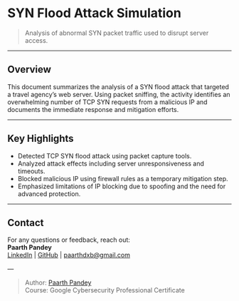 # SYN Flood Attack Simulation

> Analysis of abnormal SYN packet traffic used to disrupt server access.

---

## Overview

This document summarizes the analysis of a SYN flood attack that targeted a travel agency’s web server. Using packet sniffing, the activity identifies an overwhelming number of TCP SYN requests from a malicious IP and documents the immediate response and mitigation efforts.

---

## Key Highlights

- Detected TCP SYN flood attack using packet capture tools.
- Analyzed attack effects including server unresponsiveness and timeouts.
- Blocked malicious IP using firewall rules as a temporary mitigation step.
- Emphasized limitations of IP blocking due to spoofing and the need for advanced protection.

---

## Contact

For any questions or feedback, reach out:  
**Paarth Pandey**  
[LinkedIn](https://www.linkedin.com/in/paarth-pandey-13779529b/) | [GitHub](https://github.com/paarthpandey10) | paarthdxb@gmail.com

—

> Author: [Paarth Pandey](https://github.com/paarthpandey10)  
> Course: Google Cybersecurity Professional Certificate
